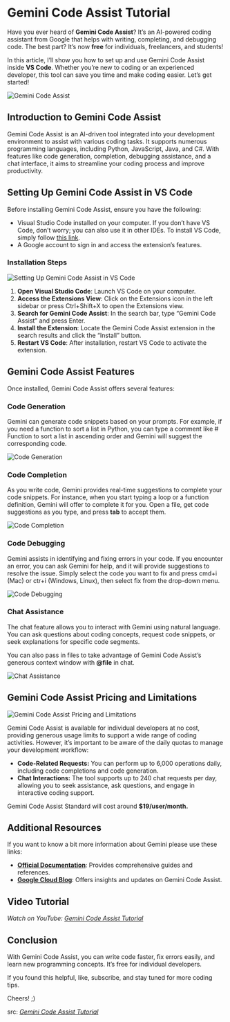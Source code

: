 # Gemini Code Assist Tutorial

Have you ever heard of **Gemini Code Assist**? It’s an AI-powered coding assistant from Google that helps with writing, completing, and debugging code. The best part? It’s now **free** for individuals, freelancers, and students!

In this article, I’ll show you how to set up and use Gemini Code Assist inside **VS Code**. Whether you’re new to coding or an experienced developer, this tool can save you time and make coding easier. Let’s get started!

![Gemini Code Assist](https://miro.medium.com/v2/resize:fit:700/0*sTdNitAibIG2nr5A.png)



## Introduction to Gemini Code Assist

Gemini Code Assist is an AI-driven tool integrated into your development environment to assist with various coding tasks. It supports numerous programming languages, including Python, JavaScript, Java, and C#. With features like code generation, completion, debugging assistance, and a chat interface, it aims to streamline your coding process and improve productivity.

## Setting Up Gemini Code Assist in VS Code

Before installing Gemini Code Assist, ensure you have the following:

- Visual Studio Code installed on your computer. If you don’t have VS Code, don’t worry; you can also use it in other IDEs. To install VS Code, simply follow [this link](https://code.visualstudio.com/Download).
- A Google account to sign in and access the extension’s features.

### Installation Steps

![Setting Up Gemini Code Assist in VS Code](https://miro.medium.com/v2/resize:fit:700/0*Y1PWRWx88FhFOma-.png)



1. **Open Visual Studio Code**: Launch VS Code on your computer.
2. **Access the Extensions View**: Click on the Extensions icon in the left sidebar or press Ctrl+Shift+X to open the Extensions view.
3. **Search for Gemini Code Assist**: In the search bar, type “Gemini Code Assist” and press Enter.
4. **Install the Extension**: Locate the Gemini Code Assist extension in the search results and click the “Install” button.
5. **Restart VS Code**: After installation, restart VS Code to activate the extension.

## Gemini Code Assist Features

Once installed, Gemini Code Assist offers several features:

### Code Generation

Gemini can generate code snippets based on your prompts. For example, if you need a function to sort a list in Python, you can type a comment like # Function to sort a list in ascending order and Gemini will suggest the corresponding code.

![Code Generation](https://miro.medium.com/v2/resize:fit:700/0*aqli0WBrqh3e832n.png)



### Code Completion

As you write code, Gemini provides real-time suggestions to complete your code snippets. For instance, when you start typing a loop or a function definition, Gemini will offer to complete it for you. Open a file, get code suggestions as you type, and press **tab** to accept them.

![Code Completion](https://miro.medium.com/v2/resize:fit:700/0*P3lepZxlmirnbQyk.png)



### Code Debugging

Gemini assists in identifying and fixing errors in your code. If you encounter an error, you can ask Gemini for help, and it will provide suggestions to resolve the issue. Simply select the code you want to fix and press cmd+i (Mac) or ctr+i (Windows, Linux), then select fix from the drop-down menu.

![Code Debugging](https://miro.medium.com/v2/resize:fit:700/0*HBLGAa1l8aq_Ecee.png)



### Chat Assistance

The chat feature allows you to interact with Gemini using natural language. You can ask questions about coding concepts, request code snippets, or seek explanations for specific code segments.

You can also pass in files to take advantage of Gemini Code Assist’s generous context window with **@file** in chat.

![Chat Assistance](https://miro.medium.com/v2/resize:fit:700/0*SewHbT5Y9rTOCNcG.png)



## Gemini Code Assist Pricing and Limitations

![Gemini Code Assist Pricing and Limitations](https://miro.medium.com/v2/resize:fit:700/0*qWVQNKk51Of7I6W6.png)



Gemini Code Assist is available for individual developers at no cost, providing generous usage limits to support a wide range of coding activities. However, it’s important to be aware of the daily quotas to manage your development workflow:

- **Code-Related Requests:** You can perform up to 6,000 operations daily, including code completions and code generation.
- **Chat Interactions:** The tool supports up to 240 chat requests per day, allowing you to seek assistance, ask questions, and engage in interactive coding support.

Gemini Code Assist Standard will cost around **$19/user/month.**

## Additional Resources

If you want to know a bit more information about Gemini please use these links:

- [**Official Documentation**](https://codeassist.google/products/individual): Provides comprehensive guides and references.
- [**Google Cloud Blog**](https://blog.google/technology/developers/gemini-code-assist-free/): Offers insights and updates on Gemini Code Assist.

## Video Tutorial

_Watch on YouTube:_ [_Gemini Code Assist Tutorial_](https://youtu.be/rdz-iKc1fEM?si=nuQdR3Y_o-yMQLYg)

## Conclusion

With Gemini Code Assist, you can write code faster, fix errors easily, and learn new programming concepts. It’s free for individual developers.

If you found this helpful, like, subscribe, and stay tuned for more coding tips.

Cheers! ;)

src: [_Gemini Code Assist Tutorial_](https://proflead.dev/posts/gemini-code-assist-in-vs-code/)

